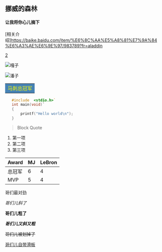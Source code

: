 ## 挪威的森林
#### 让我将你心儿摘下
[相关介绍]<https://baike.baidu.com/item/%E6%8C%AA%E5%A8%81%E7%9A%84%E6%A3%AE%E6%9E%97/983789?fr=aladdin>

[2](2.md)


![嘎子](../专业英语GitHub/af2h2-l8t1z.png)

![潘子](https://gimg2.baidu.com/image_search/src=http%3A%2F%2Finews.gtimg.com%2Fnewsapp_match%2F0%2F11736263500%2F0.jpg&refer=http%3A%2F%2Finews.gtimg.com&app=2002&size=f9999,10000&q=a80&n=0&g=0n&fmt=jpeg?sec=1622211183&t=765da9a825f99791eb2d7603a70894d6)

<table>
<td bgcolor = SteelBlue ><font color = yellow >马刺总冠军</td>
</table>

 ```C
    #include  <stdio.h>`
    int main(void)`
    {
        printf("Hello world\n");
    }
```
> Block Quote
1. 第一项
2. 第二项
3. 第三项

|  Award   |  MJ   | LeBron  |
|  ----  |  ----  | ----  |
| 总冠军  | 6  | 4 |
|  MVP | 5  | 4 |

哥们最对劲

*哥们儿斜了*

**哥们儿粗了**

***哥们儿又斜又粗***

~~哥们儿被划掉了~~

<u>哥们儿自带滑板</u>